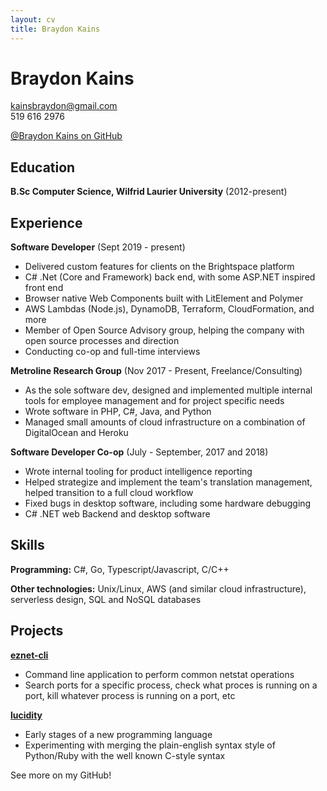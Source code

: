 ```yaml
---
layout: cv
title: Braydon Kains
---
```

# Braydon Kains
kainsbraydon@gmail.com  
519 616 2976  
<div id="webaddress">
<a href="https://www.github.com/BraydonKains">@Braydon Kains on GitHub</a>
</div>

Education
---------
**B.Sc Computer Science, Wilfrid Laurier University** (2012-present)

Experience
---------
**Software Developer** (Sept 2019 - present)

- Delivered custom features for clients on the Brightspace platform
- C# .Net (Core and Framework) back end, with some ASP.NET inspired front end
- Browser native Web Components built with LitElement and Polymer
- AWS Lambdas (Node.js), DynamoDB, Terraform, CloudFormation, and more
- Member of Open Source Advisory group, helping the company with open source processes and direction
- Conducting co-op and full-time interviews

**Metroline Research Group** (Nov 2017 - Present, Freelance/Consulting)

- As the sole software dev, designed and implemented multiple internal tools for employee management and for project specific needs
- Wrote software in PHP, C#, Java, and Python
- Managed small amounts of cloud infrastructure on a combination of DigitalOcean and Heroku

**Software Developer Co-op** (July - September, 2017 and 2018)

- Wrote internal tooling for product intelligence reporting
- Helped strategize and implement the team's translation management, helped transition to a full cloud workflow
- Fixed bugs in desktop software, including some hardware debugging
- C# .NET web Backend and desktop software

Skills
------
**Programming:** C#, Go, Typescript/Javascript, C/C++

**Other technologies:** Unix/Linux, AWS (and similar cloud infrastructure), serverless design, SQL and NoSQL databases

Projects
--------
**[eznet-cli](https://github.com/BraydonKains/eznet-cli)** 

- Command line application to perform common netstat operations
- Search ports for a specific process, check what proces is running on a port, kill whatever process is running on a port, etc

**[lucidity](https://github.com/BraydonKains/lucidity)** 

- Early stages of a new programming language
- Experimenting with merging the plain-english syntax style of Python/Ruby with the well known C-style syntax

See more on my GitHub!
